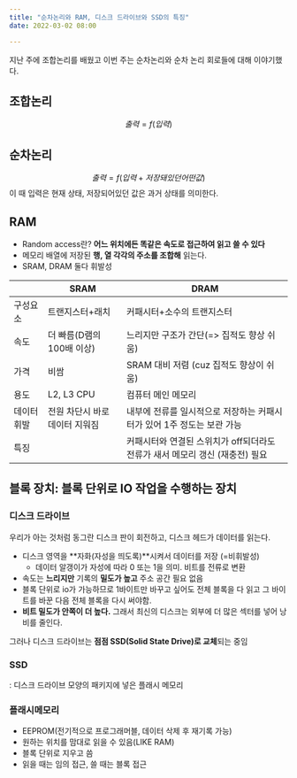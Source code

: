 ```yaml
---
title: "순차논리와 RAM, 디스크 드라이브와 SSD의 특징"
date: 2022-03-02 08:00

---
```


지난 주에 조합논리를 배웠고 이번 주는 순차논리와 순차 논리 회로들에 대해 이야기했다.

## 조합논리

$$
출력 = f(입력)
$$

## 순차논리

$$
출력 = f(입력 + 저장돼있던 어떤 값)
$$
이 때 입력은 현재 상태, 저장되어있던 값은 과거 상태를 의미한다.

## RAM

- Random access란? **어느 위치에든 똑같은 속도로 접근하여 읽고 쓸 수 있다**  
- 메모리 배열에 저장된 **행, 열 각각의 주소를 조합해** 읽는다.
- SRAM, DRAM 둘다 휘발성

|   | SRAM | DRAM |
|---|------|------|
| 구성요소  | 트랜지스터+래치 | 커패시터+소수의 트랜지스터 |
| 속도   | 더 빠름(D램의 100배 이상)| 느리지만 구조가 간단(=> 집적도 향상 쉬움) |
| 가격  | 비쌈 | SRAM 대비 저렴 (cuz 집적도 향상이 쉬움) |
| 용도  | L2, L3 CPU | 컴퓨터 메인 메모리 |
| 데이터 휘발 | 전원 차단시 바로 데이터 지워짐 | 내부에 전류를 일시적으로 저장하는 커패시터가 있어 1주 정도는 보관 가능 |
| 특징   |  | 커패시터와 연결된 스위치가 off되더라도 전류가 새서 메모리 갱신 (재충전) 필요 |

## 블록 장치: 블록 단위로 IO 작업을 수행하는 장치

### 디스크 드라이브

우리가 아는 것처럼 동그란 디스크 판이 회전하고, 디스크 헤드가 데이터를 읽는다.

- 디스크 영역을 **자화(자성을 띄도록)**시켜서 데이터를 저장 (=비휘발성)
    - 데이터 알갱이가 자성에 따라 0 또는 1을 의미. 비트를 전류로 변환
- 속도는 **느리지만** 기록의 **밀도가 높고** 주소 공간 필요 없음
- 블록 단위로 io가 가능하므로 1바이트만 바꾸고 싶어도 전체 블록을 다 읽고 그 바이트를 바꾼 다음 전체 블록을 다시 써야함.
- **비트 밀도가 안쪽이 더 높다.** 그래서 최신의 디스크는 외부에 더 많은 섹터를 넣어 낭비를 줄인다.

그러나 디스크 드라이브는 **점점 SSD(Solid State Drive)로 교체**되는 중임

### SSD

: 디스크 드라이브 모양의 패키지에 넣은 플래시 메모리

### 플래시메모리

- EEPROM(전기적으로 프로그래머블, 데이터 삭제 후 재기록 가능)
- 원하는 위치를 맘대로 읽을 수 있음(LIKE RAM)
- 블록 단위로 지우고 씀
- 읽을 때는 임의 접근, 쓸 때는 블록 접근
